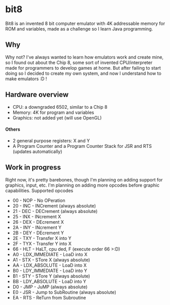 # bit8
Bit8 is an invented 8 bit computer emulator with 4K addressable memory for ROM and variables, made as a challenge so I learn Java programming.

## Why
Why not? I've always wanted to learn how emulators work and create mine, so I found out about the Chip 8, some sort of invented CPU/interpreter made for programmers to develop games at home. But after failing to start doing so I decided to create my own system, and now I understand how to make emulators :D !

## Hardware overview
- CPU: a downgraded 6502, similar to a Chip 8
- Memory: 4K for program and variables
- Graphics: not added yet (will use OpenGL)

#### Others
- 2 general purpose registers: X and Y
- A Program Counter and a Program Counter Stack for JSR and RTS (updates automatically)

## Work in progress
Right now, it's pretty barebones, though I'm planning on adding support for graphics, input, etc. I'm planning on adding more opcodes before graphic capabilities.
Supported opcodes
- 00  -  NOP            - No OPeration
- 20  -  INC            - INCrement (always absolute)
- 21  -  DEC            - DECrement (always absolute)
- 25  -  INX            - INcrement X
- 26  -  DEX            - DEcrement X
- 2A  -  INY            - INcrement Y
- 2B  -  DEY            - DEcrement Y
- 2E  -  TXY            - Transfer X into Y
- 2F  -  TYX            - Transfer Y into X
- 66  -  HLT            - HaLT, cpu ded, F (execute order 66 >:D)
- A0  -  LDX_IMMEDIATE  -  LoaD into X
- A1  -  STX            -  STore X (always absolute)
- AA  -  LDX_ABSOLUTE   - LoaD into X
- B0  -  LDY_IMMEDIATE  - LoaD into Y
- B1  -  STY            - STore Y (always absolute)
- BB  -  LDY_ABSOLUTE   - LoaD into Y
- D0  -  JMP            - JuMP (always absolute)
- E0  -  JSR            - Jump to SubRoutine (always absolute)
- EA  -  RTS            - ReTurn from Subroutine
